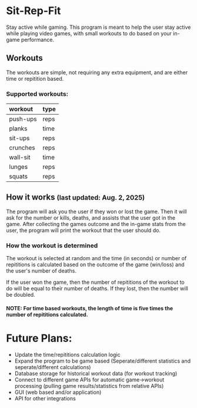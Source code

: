 # Sit-Rep-Fit
Stay active while gaming. This program is meant to help the user stay active while playing video games, with small workouts to do based on your in-game performance.

## Workouts

The workouts are simple, not requiring any extra equipment, and are either time or repitition based.

### Supported workouts:
| workout | type |
| :--- | :--- |
| push-ups | reps |
| planks | time |
| sit-ups | reps |
| crunches | reps |
| wall-sit | time |
| lunges | reps |
| squats | reps |

## How it works <small>(last updated: Aug. 2, 2025)</small>

The program will ask you the user if they won or lost the game. Then it will ask for the number or kills, deaths, and assists that the user got in the game. After collecting the games outcome and the in-game stats from the user, the program will print the workout that the user should do.

### How the workout is determined

The workout is selected at random and the time (in seconds) or number of repititions is calculated based on the outcome of the game (win/loss) and the user's number of deaths.

If the user won the game, then the number of repititions of the workout to do will be equal to their number of deaths. If they lost, then the number will be doubled. 

#### NOTE: For time based workouts, the length of time is five times the number of repititions calculated.


# Future Plans:

* Update the time/repititions calculation logic
* Expand the program to be game based (Seperate/different statistics and seperate/different calculations)
* Database storage for historical workout data (for workout tracking)
* Connect to different game APIs for automatic game->workout processing (pulling game results/statistics from relative APIs)
* GUI (web based and/or application)
* API for other integrations
